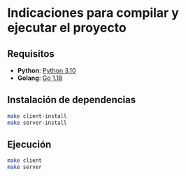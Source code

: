 # Indicaciones para compilar y ejecutar el proyecto

## Requisitos

* **Python**: [Python 3.10](https://www.python.org/downloads/)
* **Golang**: [Go 1.18](https://golang.org/dl/)

## Instalación de dependencias

```bash
make client-install
make server-install
```

## Ejecución

```bash
make client
make server
```
